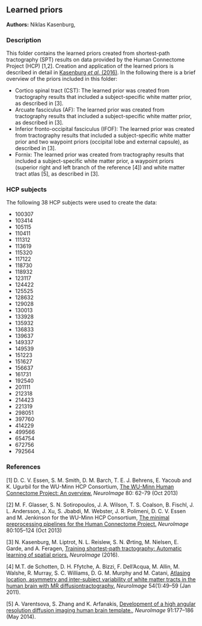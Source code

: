## Learned priors

**Authors:** Niklas Kasenburg,

### Description

This folder contains the learned priors created from shortest-path tractography (SPT) results on data provided by the Human Connectome Project (HCP) [1,2]. Creation and application of the learned priors is described in detail in [Kasenburg *et al.* (2016)](http://dx.doi.org/10.1016/j.neuroimage.2016.01.031). In the following there is a brief overview of the priors included in this folder:
- Cortico spinal tract (CST): The learned prior was created from tractography results that included a subject-specific white matter prior, as described in [3].
- Arcuate fasciculus (AF): The learned prior was created from tractography results that included a subject-specific white matter prior, as described in [3].
- Inferior fronto-occipital fasciculus (IFOF): The learned prior was created from tractography results that included a subject-specific white matter prior and two waypoint priors (occipital lobe and external capsule), as described in [3].
- Fornix: The learned prior was created from tractography results that included a subject-specific white matter prior, a waypoint priors (superior right and left branch of the reference [4]) and white matter tract atlas [5], as described in [3].
  
### HCP subjects

The following 38 HCP subjects were used to create the data: 
- 100307
- 103414
- 105115
- 110411
- 111312
- 113619
- 115320
- 117122
- 118730
- 118932
- 123117
- 124422
- 125525
- 128632
- 129028
- 130013
- 133928
- 135932
- 136833
- 139637
- 149337
- 149539
- 151223
- 151627
- 156637
- 161731
- 192540
- 201111
- 212318
- 214423
- 221319
- 298051
- 397760
- 414229
- 499566
- 654754
- 672756
- 792564

### References

[1] D. C. V. Essen, S. M. Smith, D. M. Barch, T. E. J. Behrens, E. Yacoub and K. Ugurbil for the WU-Minn HCP Consortium, [The WU-Minn Human Connectome Project: An overview.](http://dx.doi.org/10.1016/j.neuroimage.2013.05.041) *NeuroImage* 80: 62–79 (Oct 2013)

[2] M. F. Glasser, S. N. Sotiropoulos, J. A. Wilson, T. S. Coalson, B. Fischl, J. L. Andersson, J. Xu, S. Jbabdi, M. Webster, J. R. Polimeni, D. C. V. Essen and M. Jenkinson for the WU-Minn HCP Consortium, [The minimal preprocessing pipelines for the Human
Connectome Project.](http://dx.doi.org/10.1016/j.neuroimage.2013.04.127) *NeuroImage* 80:105–124 (Oct 2013)

[3] N. Kasenburg, M. Liptrot, N. L. Reislew, S. N. Ørting, M. Nielsen, E. Garde, and A. Feragen, [Training shortest-path tractography: Automatic learning of spatial priors.](http://dx.doi.org/10.1016/j.neuroimage.2016.01.031) *NeuroImage* (2016).

[4] M.T. de Schotten, D. H. Ffytche, A. Bizzi, F. Dell’Acqua, M. Allin, M. Walshe, R. Murray, S. C. Williams, D. G. M. Murphy and M. Catani, [Atlasing location, asymmetry and inter-subject variability of white matter tracts in the human brain with MR diffusiontractography.](http://dx.doi.org/10.1016/j.neuroimage.2010.07.055) *NeuroImage* 54(1):49–59 (Jan 2011).

[5] A. Varentsova, S. Zhang and K. Arfanakis, [Development of a high angular resolution diffusion imaging human brain template.](http://dx.doi.org/10.1016/j.neuroimage.2014.01.009), *NeuroImage* 91:177–186 (May 2014).
